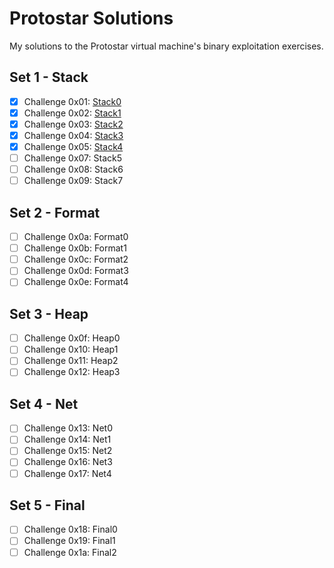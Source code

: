 # Protostar Solutions
My solutions to the Protostar virtual machine's binary exploitation
exercises.

## Set 1 - Stack
 - [X] Challenge 0x01: [Stack0](stack/stack0.md)
 - [X] Challenge 0x02: [Stack1](stack/stack1.md)
 - [X] Challenge 0x03: [Stack2](stack/stack2.md)
 - [X] Challenge 0x04: [Stack3](stack/stack3.md)
 - [X] Challenge 0x05: [Stack4](stack/stack4.md)
 - [ ] Challenge 0x07: Stack5
 - [ ] Challenge 0x08: Stack6
 - [ ] Challenge 0x09: Stack7

## Set 2 - Format
 - [ ] Challenge 0x0a: Format0
 - [ ] Challenge 0x0b: Format1
 - [ ] Challenge 0x0c: Format2
 - [ ] Challenge 0x0d: Format3
 - [ ] Challenge 0x0e: Format4

## Set 3 - Heap
 - [ ] Challenge 0x0f: Heap0
 - [ ] Challenge 0x10: Heap1
 - [ ] Challenge 0x11: Heap2
 - [ ] Challenge 0x12: Heap3

## Set 4 - Net
 - [ ] Challenge 0x13: Net0
 - [ ] Challenge 0x14: Net1
 - [ ] Challenge 0x15: Net2
 - [ ] Challenge 0x16: Net3
 - [ ] Challenge 0x17: Net4

## Set 5 - Final
 - [ ] Challenge 0x18: Final0
 - [ ] Challenge 0x19: Final1
 - [ ] Challenge 0x1a: Final2
